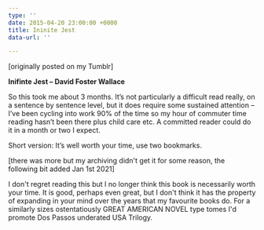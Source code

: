 ```yaml
---
type: ''
date: 2015-04-20 23:00:00 +0000
title: Ininite Jest
data-url: ''

---
```

\[originally posted on my Tumblr\]

**Inifinte Jest – David Foster Wallace**

So this took me about 3 months. It’s not particularly a difficult read really, on a sentence by sentence level, but it does require some sustained attention – I’ve been cycling into work 90% of the time so my hour of commuter time reading hasn’t been there plus child care etc. A committed reader could do it in a month or two I expect.

Short version: It’s well worth your time, use two bookmarks.

\[there was more but my archiving didn't get it for some reason, the following bit added Jan 1st 2021\]

I don't regret reading this but I no longer think this book is necessarily worth your time. It is good, perhaps even great, but I don't think it has the property of expanding in your mind over the years that my favourite books do. For a similarly sizes ostentatiously GREAT AMERICAN NOVEL type tomes I'd promote Dos Passos underated USA Trilogy. 